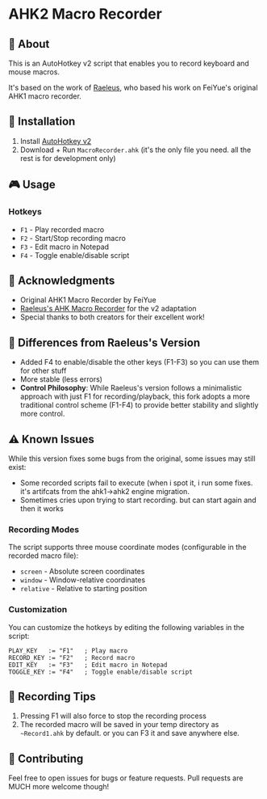 # AHK2 Macro Recorder

## 🎯 About

This is an AutoHotkey v2 script that enables you to record keyboard and mouse macros. 

It's based on the work of [Raeleus](https://github.com/raeleus/AHK-Macro-Recorder), who based his work on FeiYue's original AHK1 macro recorder.

## 🚀 Installation

1. Install [AutoHotkey v2](https://www.autohotkey.com/)
2. Download + Run `MacroRecorder.ahk` (it's the only file you need. all the rest is for development only)

## 🎮 Usage

### Hotkeys

- `F1` - Play recorded macro
- `F2` - Start/Stop recording macro
- `F3` - Edit macro in Notepad
- `F4` - Toggle enable/disable script

## 🙏 Acknowledgments

- Original AHK1 Macro Recorder by FeiYue
- [Raeleus's AHK Macro Recorder](https://github.com/raeleus/AHK-Macro-Recorder) for the v2 adaptation
- Special thanks to both creators for their excellent work!

## 🔄 Differences from Raeleus's Version

- Added F4 to enable/disable the other keys (F1-F3) so you can use them for other stuff
- More stable (less errors)
- **Control Philosophy**: While Raeleus's version follows a minimalistic approach with just F1 for recording/playback, this fork adopts a more traditional control scheme (F1-F4) to provide better stability and slightly more control.

## ⚠️ Known Issues

While this version fixes some bugs from the original, some issues may still exist:
- Some recorded scripts fail to execute (when i spot it, i run some fixes. it's artifcats from the ahk1->ahk2 engine migration.
- Sometimes cries upon trying to start recording. but can start again and then it works

### Recording Modes
The script supports three mouse coordinate modes (configurable in the recorded macro file):
- `screen` - Absolute screen coordinates
- `window` - Window-relative coordinates
- `relative` - Relative to starting position

### Customization
You can customize the hotkeys by editing the following variables in the script:
```autohotkey
PLAY_KEY   := "F1"   ; Play macro
RECORD_KEY := "F2"   ; Record macro
EDIT_KEY   := "F3"   ; Edit macro in Notepad
TOGGLE_KEY := "F4"   ; Toggle enable/disable script
```

## 📝 Recording Tips

1. Pressing F1 will also force to stop the recording process
2. The recorded macro will be saved in your temp directory as `~Record1.ahk` by default. or you can F3 it and save anywhere else.

## 🤝 Contributing

Feel free to open issues for bugs or feature requests. Pull requests are MUCH more welcome though!
